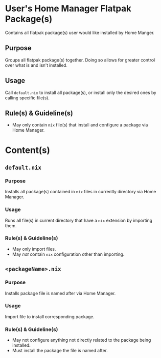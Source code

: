 # User's Home Manager Flatpak Package(s)

Contains all flatpak package(s) user would like installed by Home Manger.

## Purpose

Groups all flatpak package(s) together. Doing so allows for greater control over what is and isn't installed.

## Usage

Call `default.nix` to install all package(s), or install only the desired ones by calling specific file(s).

## Rule(s) & Guideline(s)

- May only contain `nix` file(s) that install and configure a package via Home Manager.

# Content(s)

## `default.nix`

### Purpose

Installs all package(s) contained in `nix` files in currently directory via Home Manager.

### Usage

Runs all file(s) in current directory that have a `nix` extension by importing them.

### Rule(s) & Guideline(s)

- May only import files.
- May *not* contain `nix` configuration other than importing.

## `<packageName>.nix`

### Purpose

Installs package file is named after via Home Manager.

### Usage

Import file to install corresponding package.

### Rule(s) & Guideline(s)

- May not configure anything not directly related to the package being installed.
- Must install the package the file is named after.

